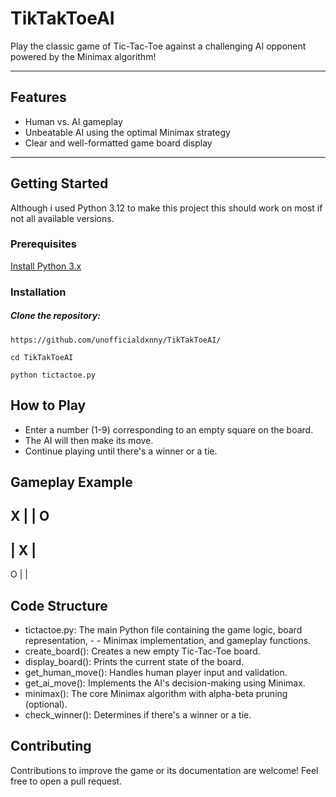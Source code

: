 # TikTakToeAI
Play the classic game of Tic-Tac-Toe against a challenging AI opponent powered by the Minimax algorithm!

----

## Features
- Human vs. AI gameplay
- Unbeatable AI using the optimal Minimax strategy
- Clear and well-formatted game board display

---- 

## Getting Started
Although i used Python 3.12 to make this project this should work on most if not all available versions.

### Prerequisites

[Install Python 3.x](https://www.python.org/downloads/)

### Installation 
##### Clone the repository:

```
https://github.com/unofficialdxnny/TikTakToeAI/
```
```
cd TikTakToeAI
```
```
python tictactoe.py 
```

## How to Play
- Enter a number (1-9) corresponding to an empty square on the board.
- The AI will then make its move.
- Continue playing until there's a winner or a tie.

## Gameplay Example

 X |   | O 
-----------
   | X |  
-----------
 O |   |  

 ## Code Structure

- tictactoe.py: The main Python file containing the game logic, board representation, - - Minimax implementation, and gameplay functions.
- create_board(): Creates a new empty Tic-Tac-Toe board.
- display_board(): Prints the current state of the board.
- get_human_move(): Handles human player input and validation.
- get_ai_move(): Implements the AI's decision-making using Minimax.
- minimax(): The core Minimax algorithm with alpha-beta pruning (optional).
- check_winner(): Determines if there's a winner or a tie.

## Contributing
Contributions to improve the game or its documentation are welcome! Feel free to open a pull request.

